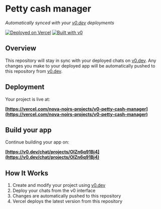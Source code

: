 # Petty cash manager

*Automatically synced with your [v0.dev](https://v0.dev) deployments*

[![Deployed on Vercel](https://img.shields.io/badge/Deployed%20on-Vercel-black?style=for-the-badge&logo=vercel)](https://vercel.com/nova-noirs-projects/v0-petty-cash-manager)
[![Built with v0](https://img.shields.io/badge/Built%20with-v0.dev-black?style=for-the-badge)](https://v0.dev/chat/projects/OlZn6q91Bj4)

## Overview

This repository will stay in sync with your deployed chats on [v0.dev](https://v0.dev).
Any changes you make to your deployed app will be automatically pushed to this repository from [v0.dev](https://v0.dev).

## Deployment

Your project is live at:

**[https://vercel.com/nova-noirs-projects/v0-petty-cash-manager](https://vercel.com/nova-noirs-projects/v0-petty-cash-manager)**

## Build your app

Continue building your app on:

**[https://v0.dev/chat/projects/OlZn6q91Bj4](https://v0.dev/chat/projects/OlZn6q91Bj4)**

## How It Works

1. Create and modify your project using [v0.dev](https://v0.dev)
2. Deploy your chats from the v0 interface
3. Changes are automatically pushed to this repository
4. Vercel deploys the latest version from this repository